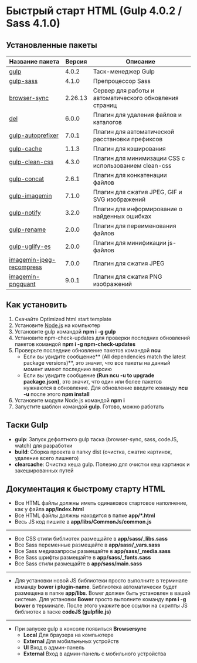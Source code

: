 # Быстрый старт HTML (Gulp 4.0.2 / Sass 4.1.0)

## Установленные пакеты

Название пакета  | Версия | Описание
-------------------|--------|-------------
[gulp](https://www.npmjs.com/package/gulp "gulp")  | 4.0.2 | Таск-менеджер Gulp
[gulp-sass](https://www.npmjs.com/package/gulp-sass "gulp-sass")  | 4.1.0 | Препроцессор Sass
[browser-sync](https://www.npmjs.com/package/browser-sync "browser-sync")  | 2.26.13 | Сервер для работы и автоматического обновления страниц
[del](https://www.npmjs.com/package/del "del")  | 6.0.0 | Плагин для удаления файлов и каталогов
[gulp-autoprefixer](https://www.npmjs.com/package/gulp-autoprefixer "gulp-autoprefixer")  | 7.0.1 | Плагин для автоматической расстановки префиксов
[gulp-cache](https://www.npmjs.com/package/gulp-cache "gulp-cache")  | 1.1.3 | Плагин для кэширования
[gulp-clean-css](https://www.npmjs.com/package/gulp-clean-css "gulp-clean-css")  | 4.3.0 | Плагин для минимизации CSS с использованием clean-css
[gulp-concat](https://www.npmjs.com/package/gulp-concat "gulp-concat")  | 2.6.1 | Плагин для конкатенации файлов
[gulp-imagemin](https://www.npmjs.com/package/gulp-imagemin "gulp-imagemin")  | 7.1.0 | Плагин для сжатия JPEG, GIF и SVG изображений
[gulp-notify](https://www.npmjs.com/package/gulp-notify "gulp-notify")  | 3.2.0 | Плагин для информирование о найденных ошибках
[gulp-rename](https://www.npmjs.com/package/gulp-rename "gulp-rename")  | 2.0.0 | Плагин для переименования файлов
[gulp-uglify-es](https://www.npmjs.com/package/gulp-uglify-es "gulp-uglify-es")  | 2.0.0 | Плагин для минификации js-файлов
[imagemin-jpeg-recompress](https://www.npmjs.com/package/imagemin-jpeg-recompress "imagemin-jpeg-recompress") | 7.0.0 | Плагин для сжатия JPEG
[imagemin-pngquant](https://www.npmjs.com/package/imagemin-pngquant "imagemin-pngquant")  | 9.0.1 | Плагин для сжатия PNG изображений

## Как установить
1. Скачайте Optimized html start template
2. Установите [Node.js](https://nodejs.org/ "Node.js") на компьютер
3. Установите gulp командой **npm i -g gulp**
4. Установите npm-check-updates для проверки последних обновлений пакетов командой **npm i -g npm-check-updates**
5. Проверьте  последние обновление пакетов командой **ncu**
    - Если вы увидите сообщение** (All dependencies match the latest package versions)**, это значит, что все пакеты на данный момент имеют последнию версию
    - Если вы увидите сообщение **(Run ncu -u to upgrade package.json)**, это значит, что один или более пакетов нужнаются в обновление. Для обновление введите команду **ncu -u** после этого **npm install**
6. Установите модули Node.js командой **npm i**
7. Запустите шаблон командой **gulp**. Готово, можно работать

## Таски Gulp
- **gulp**: Запуск дефолтного gulp таска (browser-sync, sass, codeJS, watch) для разработки
- **build**: Сборка проекта в папку dist (очистка, сжатие картинок, удаление всего лишнего)
- **clearcache**: Очистка кеша gulp. Полезно для очистки кеш картинок и закешированных путей

## Документация к быстрому старту HTML

- Все HTML файлы должны иметь одинаковое стартовое наполнение, как у файла **app/index.html**
- Все HTML файлы должны находится в папке **app/*.html**
- Весь JS код пишите в **app/libs/CommonJs/common.js**

------------
- Все CSS стили библиотек размещайте в **app/sass/_libs.sass**
- Все Sass переменные размещайте в **app/sass/_vars.sass**
- Все Sass медиазапросы размещайте в **app/sass/_media.sass**
- Все Sass шрифты размещайте в **app/sass/_fonts.sass**
- Все Sass стили размещайте в **app/sass/main.sass**

------------
- Для установки новой JS библиотеки просто выполните в терминале команду **bower i plugin-name**. Библиотека автоматически будет размещена в папке **app/libs**. Bower должен быть установлен в вашей системе. Для установки **Bower** просто выполните команду **npm i -g bower** в терминале. После этого укажите все ссылки на скрипты JS библиотек в таске **codeJS (gulpfile.js)**

------------
- При запуске gulp в консоле появиться **Browsersync**
    - **Local** Для браузера на компьютере
    - **External** Для мобильньных устройств
    - **UI** Вход в админ-панель
    - **External** Вход в админ-панель с мобильного устройства

